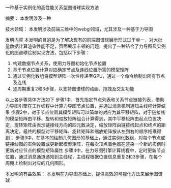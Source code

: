 一种基于实例化的高性能关系型图谱球实现方法

摘要：
本发明涉及一种

技术领域：
本发明涉及前端三维中的webgl领域，尤其涉及一种基于力导图

发明内容
本发明的目的是为了解决现有的前端图谱球展示形式过于单一，对大批量数据计算渲染性能不足，页面展示卡顿的问题，提出了一种结合了力导图及实例化的图谱球绘制实现方法，包括以下步骤：
1. 构建数据节点关系，使用力导图初始化节点位置
2. 基于节点位置计算对应确定节点及连线位置所需的模型矩阵
3. 通过实例化数组将模型矩阵一次性传递至GPU，通过一个命令绘制出所有节点及连线
4. 逐周期重复2和3步骤，以支持图谱球的动画、拖拽及交互功能


以上各步骤具体方法如下
步骤1中，首先指定节点列表和关系节点链接列表，借助力导图引擎在工作线程中计算力导图节点位置，并通过消息机制通知主线程计算结果
步骤2中，对于节点位置其模型矩阵可以简单的对应为其平移矩阵，对于链接线的模型矩阵由平移、旋转和缩放矩阵组合计算得到，其中平移矩阵由起点位置决定，旋转矩阵由表示链接线方向的四元数决定，缩放矩阵由链接线起点和终点的距离决定，最终的模型对平移矩阵、旋转矩阵和缩放矩阵按从左到右的顺序相乘得到；
步骤3中，在基本的绘制几何图形的基础上，通过实例化数组，对每个节点或链接线图的实例设置或更新起模型矩阵，在每次顶点着色器在渲染一个新的实例时更新对应节点的模型矩阵属性
步骤4中，在力导图引擎计算线程中，定时更新节点位置，通过消息通道通知到主线程，主线程根据位置信息重复2和3步骤，在每个周期上绘制出对应的几何图形。

本发明的有益效果：
本发明在力导图基础上，提供高效的可视化方法来展示图谱球
